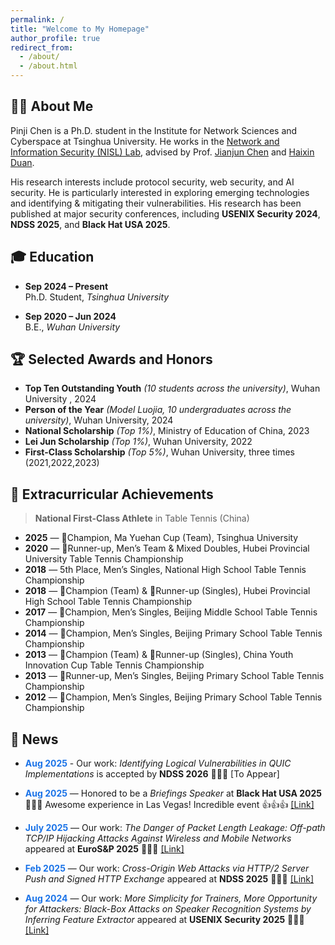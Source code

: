 ```yaml
---
permalink: /
title: "Welcome to My Homepage"
author_profile: true
redirect_from: 
  - /about/
  - /about.html
---
```


## 👨‍💻 About Me  


Pinji Chen is a Ph.D. student in the Institute for Network Sciences and Cyberspace at Tsinghua University. He works in the [Network and Information Security (NISL) Lab](https://netsec.ccert.edu.cn/about), advised by Prof. [Jianjun Chen](https://jianjunchen.com/) and [Haixin Duan](https://netsec.ccert.edu.cn/people/duanhx/). 

His research interests include protocol security, web security, and AI security. He is particularly interested in exploring emerging technologies and identifying & mitigating their vulnerabilities. His research has been published at major security conferences, including **USENIX Security 2024**, **NDSS 2025**, and **Black Hat USA 2025**.  

## 🎓 Education

- **Sep 2024 – Present**  
  Ph.D. Student, *Tsinghua University*

- **Sep 2020 – Jun 2024**  
  B.E., *Wuhan University*


## 🏆 Selected Awards and Honors

- **Top Ten Outstanding Youth** *(10 students across the university)*, Wuhan University , 2024
- **Person of the Year** *(Model Luojia, 10 undergraduates across the university)*, Wuhan University, 2024
- **National Scholarship** *(Top 1%)*, Ministry of Education of China, 2023
- **Lei Jun Scholarship** *(Top 1%)*, Wuhan University, 2022 
- **First-Class Scholarship** *(Top 5%)*, Wuhan University, three times (2021,2022,2023) 

## 🏓 Extracurricular Achievements

> **National First-Class Athlete** in Table Tennis (China)  

- **2025** — 🥇Champion, Ma Yuehan Cup (Team), Tsinghua University  
- **2020** — 🥈Runner-up, Men’s Team & Mixed Doubles, Hubei Provincial University Table Tennis Championship  
- **2018** — 5th Place, Men’s Singles, National High School Table Tennis Championship  
- **2018** — 🥇Champion (Team) & 🥈Runner-up (Singles), Hubei Provincial High School Table Tennis Championship  
- **2017** — 🥇Champion, Men’s Singles, Beijing Middle School Table Tennis Championship  
- **2014** — 🥇Champion, Men’s Singles, Beijing Primary School Table Tennis Championship  
- **2013** — 🥇Champion (Team) & 🥈Runner-up (Singles), China Youth Innovation Cup Table Tennis Championship  
- **2013** — 🥈Runner-up, Men’s Singles, Beijing Primary School Table Tennis Championship  
- **2012** — 🥇Champion, Men’s Singles, Beijing Primary School Table Tennis Championship



## 📰 News  

- <span style="color:#1a73e8; font-weight:bold;">Aug 2025</span> - Our work: *Identifying Logical Vulnerabilities in QUIC Implementations* is accepted by **NDSS 2026** 🎉🎉🎉 [To Appear]

- <span style="color:#1a73e8; font-weight:bold;">Aug 2025</span> — Honored to be a *Briefings Speaker* at **Black Hat USA 2025** 🎉🎉🎉  Awesome experience in Las Vegas! Incredible event 👍👍👍 [[Link]](https://www.blackhat.com/us-25/briefings/schedule/index.html#cross-origin-web-attacks-via-http2-server-push-and-signed-http-exchange-45150)

- <span style="color:#1a73e8; font-weight:bold;">July 2025</span> — Our work: *The Danger of Packet Length Leakage: Off-path TCP/IP Hijacking Attacks Against Wireless and Mobile Networks* appeared at **EuroS&P 2025** 🎉🎉🎉 [[Link]](https://eurosp2025.ieee-security.org/accepted_and_awards.html)

- <span style="color:#1a73e8; font-weight:bold;">Feb 2025</span> — Our work: *Cross-Origin Web Attacks via HTTP/2 Server Push and Signed HTTP Exchange* appeared at **NDSS 2025** 🎉🎉🎉 [[Link]](https://www.ndss-symposium.org/ndss-paper/cross-origin-web-attacks-via-http-2-server-push-and-signed-http-exchange/)

- <span style="color:#1a73e8; font-weight:bold;">Aug 2024</span> — Our work: *More Simplicity for Trainers, More Opportunity for Attackers: Black-Box Attacks on Speaker Recognition Systems by Inferring Feature Extractor* appeared at **USENIX Security 2025** 🎉🎉🎉 [[Link]](https://www.usenix.org/conference/usenixsecurity24/presentation/ge-attacks)



